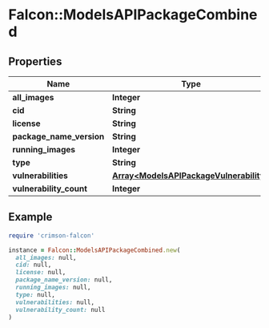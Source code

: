 # Falcon::ModelsAPIPackageCombined

## Properties

| Name | Type | Description | Notes |
| ---- | ---- | ----------- | ----- |
| **all_images** | **Integer** |  |  |
| **cid** | **String** |  |  |
| **license** | **String** |  |  |
| **package_name_version** | **String** |  |  |
| **running_images** | **Integer** |  |  |
| **type** | **String** |  |  |
| **vulnerabilities** | [**Array&lt;ModelsAPIPackageVulnerability&gt;**](ModelsAPIPackageVulnerability.md) |  |  |
| **vulnerability_count** | **Integer** |  |  |

## Example

```ruby
require 'crimson-falcon'

instance = Falcon::ModelsAPIPackageCombined.new(
  all_images: null,
  cid: null,
  license: null,
  package_name_version: null,
  running_images: null,
  type: null,
  vulnerabilities: null,
  vulnerability_count: null
)
```

